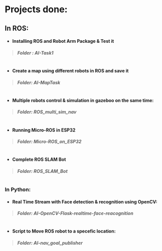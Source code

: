 # Projects done:

## In ROS:
- ####  Installing ROS and Robot Arm Package & Test it
> ##### Folder :  **AI-Task1**

#
- ####  Create a map using different robots in ROS and save it 
> ##### Folder:  **AI-MapTask**

#
- ####  Multiple robots control & simulation in gazeboo on the same time:
> ##### Folder: **ROS_multi_sim_nav**

#
- ####  Running Micro-ROS in ESP32
> ##### Folder:  **Micro-ROS_on_ESP32**


#
- ####  Complete ROS SLAM Bot
> ##### Folder:  **ROS_SLAM_Bot**


#
### In Python:
- ####  Real Time Stream with Face detection & recognition using OpenCV: 
> ##### Folder:  **AI-OpenCV-Flask-realtime-face-reacognition**

#
- ####  Script to Move ROS robot to a specefic location: 
> ##### Folder:  **AI-nav_goal_publisher**

